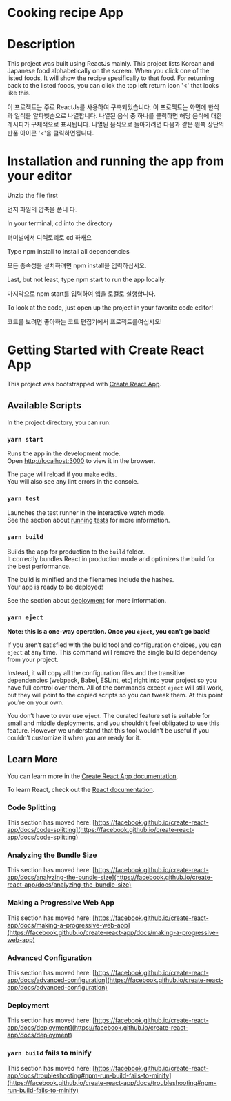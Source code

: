 # Cooking recipe App

# Description

This project was built using ReactJs mainly. This project lists Korean and Japanese food alphabetically on the screen. When you click one of the listed foods, It will show the recipe spesifically to that food. For returning back to the listed foods, you can click the top left return icon '<' that looks like this.

이 프로젝트는 주로 ReactJs를 사용하여 구축되었습니다. 이 프로젝트는 화면에 한식과 일식을 알파벳순으로 나열합니다. 나열된 음식 중 하나를 클릭하면 해당 음식에 대한 레시피가 구체적으로 표시됩니다. 나열된 음식으로 돌아가려면 다음과 같은 왼쪽 상단의 반품 아이콘 '<'을 클릭하면됩니다.

# Installation and running the app from your editor

Unzip the file first

먼저 파일의 압축을 풉니 다.

In your terminal, cd into the directory

터미널에서 디렉토리로 cd 하새요

Type npm install to install all dependencies

모든 종속성을 설치하려면 npm install을 입력하십시오.

Last, but not least, type npm start to run the app locally.

마지막으로 npm start를 입력하여 앱을 로컬로 실행합니다.

To look at the code, just open up the project in your favorite code editor!

코드를 보려면 좋아하는 코드 편집기에서 프로젝트를여십시오!

# Getting Started with Create React App

This project was bootstrapped with [Create React App](https://github.com/facebook/create-react-app).

## Available Scripts

In the project directory, you can run:

### `yarn start`

Runs the app in the development mode.\
Open [http://localhost:3000](http://localhost:3000) to view it in the browser.

The page will reload if you make edits.\
You will also see any lint errors in the console.

### `yarn test`

Launches the test runner in the interactive watch mode.\
See the section about [running tests](https://facebook.github.io/create-react-app/docs/running-tests) for more information.

### `yarn build`

Builds the app for production to the `build` folder.\
It correctly bundles React in production mode and optimizes the build for the best performance.

The build is minified and the filenames include the hashes.\
Your app is ready to be deployed!

See the section about [deployment](https://facebook.github.io/create-react-app/docs/deployment) for more information.

### `yarn eject`

**Note: this is a one-way operation. Once you `eject`, you can’t go back!**

If you aren’t satisfied with the build tool and configuration choices, you can `eject` at any time. This command will remove the single build dependency from your project.

Instead, it will copy all the configuration files and the transitive dependencies (webpack, Babel, ESLint, etc) right into your project so you have full control over them. All of the commands except `eject` will still work, but they will point to the copied scripts so you can tweak them. At this point you’re on your own.

You don’t have to ever use `eject`. The curated feature set is suitable for small and middle deployments, and you shouldn’t feel obligated to use this feature. However we understand that this tool wouldn’t be useful if you couldn’t customize it when you are ready for it.

## Learn More

You can learn more in the [Create React App documentation](https://facebook.github.io/create-react-app/docs/getting-started).

To learn React, check out the [React documentation](https://reactjs.org/).

### Code Splitting

This section has moved here: [https://facebook.github.io/create-react-app/docs/code-splitting](https://facebook.github.io/create-react-app/docs/code-splitting)

### Analyzing the Bundle Size

This section has moved here: [https://facebook.github.io/create-react-app/docs/analyzing-the-bundle-size](https://facebook.github.io/create-react-app/docs/analyzing-the-bundle-size)

### Making a Progressive Web App

This section has moved here: [https://facebook.github.io/create-react-app/docs/making-a-progressive-web-app](https://facebook.github.io/create-react-app/docs/making-a-progressive-web-app)

### Advanced Configuration

This section has moved here: [https://facebook.github.io/create-react-app/docs/advanced-configuration](https://facebook.github.io/create-react-app/docs/advanced-configuration)

### Deployment

This section has moved here: [https://facebook.github.io/create-react-app/docs/deployment](https://facebook.github.io/create-react-app/docs/deployment)

### `yarn build` fails to minify

This section has moved here: [https://facebook.github.io/create-react-app/docs/troubleshooting#npm-run-build-fails-to-minify](https://facebook.github.io/create-react-app/docs/troubleshooting#npm-run-build-fails-to-minify)
